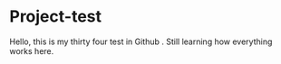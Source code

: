 # Project-test
Hello, this is my thirty four test in Github . 
Still learning how everything works here.
